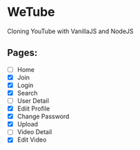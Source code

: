 # WeTube

Cloning YouTube with VanillaJS and NodeJS

## Pages:

- [ ] Home
- [x] Join
- [x] Login
- [x] Search
- [ ] User Detail
- [x] Ediit Profile
- [x] Change Password
- [x] Upload
- [ ] Video Detail
- [x] Edit Video
